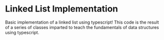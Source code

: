 # Linked List Implementation
Basic implementation of a linked list using typescript!
This code is the result of a series of classes imparted to teach the fundamentals of data structures using typescript.
